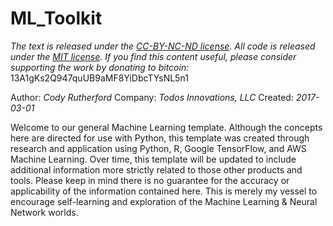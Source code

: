 # ML_Toolkit
*The text is released under the [CC-BY-NC-ND license](https://creativecommons.org/licenses/by-nc-nd/3.0/us/legalcode). All code is released under the [MIT license](https://opensource.org/licenses/MIT). If you find this content useful, please consider supporting the work by donating to bitcoin:* 13A1gKs2Q947quUB9aMF8YiDbcTYsNL5n1 

Author:  *Cody Rutherford*
Company: *Todos Innovations, LLC*
Created: *2017-03-01*

Welcome to our general Machine Learning template. Although the concepts here are directed for use with Python, this template was 
created through research and application using Python, R, Google TensorFlow, and AWS Machine Learning. Over time, this template
will be updated to include additional information more strictly related to those other products and tools. Please keep in mind
there is no guarantee for the accuracy or applicability of the information contained here. This is merely my vessel to 
encourage self-learning and exploration of the Machine Learning & Neural Network worlds. 
